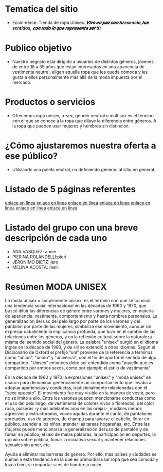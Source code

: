 # Tematica del sitio
- Ecommerce. Tienda de ropa Unisex. 
***𝑽𝒊𝒗𝒆 𝒆𝒏 𝒑𝒂𝒛 𝒄𝒐𝒏 𝒕𝒖 esencia,𝒕𝒖𝒔 sentidos, 𝒄𝒐𝒏 𝒕𝒐𝒅𝒐 𝒍𝒐 𝒒𝒖𝒆 𝒓𝒆𝒑𝒓𝒆𝒔𝒆𝒏𝒕𝒂 𝒔𝒆𝒓 tú***

# Publico objetivo
- Nuestro negocio esta dirigido a usuarios de distintos géneros, jóvenes de entre 18 a 35 años que estan interesados en una apariencia de vestimenta neutral, eligen aquella ropa que les queda cómoda y les gusta a ellos personalmente más allá de la moda impuesta por el mercado. 

# Productos o servicios
- Ofrecemos ropa unisex, a-sex, gender neutral o multisex es el término con el que se conoce a la ropa que diluye la diferencia entre géneros. A la ropa que pueden usar mujeres y hombres sin distinción.

# ¿Cómo ajustaremos nuestra oferta a ese público?
- Utilizando una paleta neutral, no definiendo géneros al sitio en general.

# Listado de 5 páginas referentes
[enlace en línea](https://shoplamarel.com/)
[enlace en línea](https://curatedbyshop.com/shop/)
[enlace en línea](https://www.luciusstore.com/)
[enlace en línea](https://www.collusion.com/)
[enlace en línea](http://the-nohant.com/product/)
[enlace en línea](http://en.iamshop-online.com/)
[enlace en línea](http://en.iamshop-online.com/)

# Listado del grupo con una breve descripción de cada uno
* ANA VASQUEZ: annie
* PIERINA ROLANDELLI:pieri
* JERONIMO DIETZ: jero
* MELINA ACOSTA: melii


# Resúmen MODA UNISEX

La moda unisex o simplemente unisex, es el término con que se conoció una tendencia social internacional en las décadas de 1960 y 1970, que buscó diluir las diferencias de género entre varones y mujeres, en materia de apariencia, vestimenta, comportamiento y hasta nombres personales. La generalización del uso del pelo largo por parte de los varones y del pantalón por parte de las mujeres, simboliza ese movimiento, aunque sin expresar cabalmente la implicancia profunda, que tuvo en el cambio de las relaciones entre los géneros, y en la reflexión cultural sobre la naturaleza misma del sentido social del género. La palabra "unisex" surgió en el idioma inglés en la década de 1960, y de allí se extendió a otros idiomas. Según el Diccionario de Oxford el prefijo "uni" proviene de la referencia a términos como "unión", "unido" y "universal", con el fin de aportar el sentido de algo compartido. "Unisex" entonces debe ser entendido como "aquello que es compartido por ambos sexos, como por ejemplo el estilo de vestimenta"

En la década de 1960 y 1970 la expresiones "unisex" y "moda unisex" se usaron para denominar genéricamente un comportamiento que llevaba a adoptar apariencias y conductas, tradicionalmente relacionadas con el "sexo opuesto". El movimiento fue muy visible en la manera de vestir, pero no se limitó a ello. Entre los varones pueden mencionarse conductas como el uso del pelo largo, de vestimenta de colores vivos o floreados, del color rosa, pulseras -y más adelantes aros en las orejas-, modales menos agresivos y estructurados, voces agudas durante el canto, de pantalones apretados, uso de adornos, de champú para lavarse el cabello, llorar en público, atender a los niños, atender las tareas hogareñas, etc. Entre las mujeres puede mencionarse la generalización del uso de pantalón y de fumar en público, el uso de malas palabras, la participación en deportes, la opinión sobre política, tomar la iniciativa sexual y mantener relaciones sexuales sin amor, etc.

Ayuda a eliminar las barreras de género. Por ello, más países y ciudades se suman a esta tendencia en la que es primordial usar ropa que sea cómoda y luzca bien, sin importar si es de hombre o mujer.